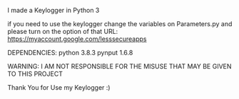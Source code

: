 I made a Keylogger in Python 3

if you need to use the keylogger change the variables on Parameters.py and please turn on the option of that URL: https://myaccount.google.com/lesssecureapps

DEPENDENCIES:
    python 3.8.3
    pynput 1.6.8

WARNING: I AM NOT RESPONSIBLE FOR THE MISUSE THAT MAY BE GIVEN TO THIS PROJECT


Thank You for Use my Keylogger :)